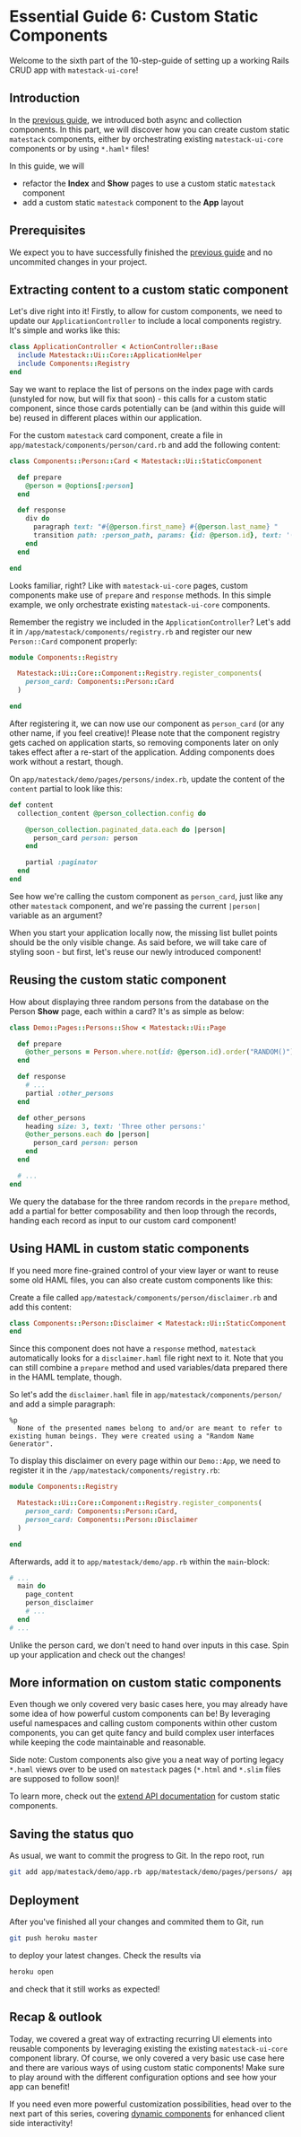# Essential Guide 6: Custom Static Components
Welcome to the sixth part of the 10-step-guide of setting up a working Rails CRUD app with `matestack-ui-core`!

## Introduction
In the [previous guide](guides/essential/05_collection_async.md), we introduced both async and collection components. In this part, we will discover how you can create custom static `matestack` components, either by orchestrating existing `matestack-ui-core` components or by using `*.haml*` files!

In this guide, we will
- refactor the **Index** and **Show** pages to use a custom static `matestack` component
- add a custom static `matestack` component to the **App** layout

## Prerequisites
We expect you to have successfully finished the [previous guide](guides/essential/05_collection_async.md) and no uncommited changes in your project.

## Extracting content to a custom static component
Let's dive right into it! Firstly, to allow for custom components, we need to update our `ApplicationController` to include a local components registry. It's simple and works like this:

```ruby
class ApplicationController < ActionController::Base
  include Matestack::Ui::Core::ApplicationHelper
  include Components::Registry
end
```

Say we want to replace the list of persons on the index page with cards (unstyled for now, but will fix that soon) - this calls for a custom static component, since those cards potentially can be (and within this guide will be) reused in different places within our application.

For the custom `matestack` card component, create a file in `app/matestack/components/person/card.rb` and add the following content:

```ruby
class Components::Person::Card < Matestack::Ui::StaticComponent

  def prepare
    @person = @options[:person]
  end

  def response
    div do
      paragraph text: "#{@person.first_name} #{@person.last_name} "
      transition path: :person_path, params: {id: @person.id}, text: '(Details)'
    end
  end

end
```

Looks familiar, right? Like with `matestack-ui-core` pages, custom components make use of `prepare` and `response` methods. In this simple example, we only orchestrate existing `matestack-ui-core` components.

Remember the registry we included in the `ApplicationController`? Let's add it in `/app/matestack/components/registry.rb` and register our new `Person::Card` component properly:

```ruby
module Components::Registry

  Matestack::Ui::Core::Component::Registry.register_components(
    person_card: Components::Person::Card
  )

end
```

After registering it, we can now use our component as `person_card` (or any other name, if you feel creative)! Please note that the component registry gets cached on application starts, so removing components later on only takes effect after a re-start of the application. Adding components does work without a restart, though.

On `app/matestack/demo/pages/persons/index.rb`, update the content of the `content` partial to look like this:

```ruby
def content
  collection_content @person_collection.config do

    @person_collection.paginated_data.each do |person|
      person_card person: person
    end

    partial :paginator
  end
end
```

See how we're calling the custom component as `person_card`, just like any other `matestack` component, and we're passing the current `|person|` variable as an argument?

When you start your application locally now, the missing list bullet points should be the only visible change. As said before, we will take care of styling soon - but first, let's reuse our newly introduced component!

## Reusing the custom static component
How about displaying three random persons from the database on the Person **Show** page, each within a card? It's as simple as below:

```ruby
class Demo::Pages::Persons::Show < Matestack::Ui::Page

  def prepare
    @other_persons = Person.where.not(id: @person.id).order("RANDOM()").limit(3)
  end

  def response
    # ...
    partial :other_persons
  end

  def other_persons
    heading size: 3, text: 'Three other persons:'
    @other_persons.each do |person|
      person_card person: person
    end
  end

  # ...
end
```

We query the database for the three random records in the `prepare` method, add a partial for better composability and then loop through the records, handing each record as input to our custom card component!

## Using HAML in custom static components
If you need more fine-grained control of your view layer or want to reuse some old HAML files, you can also create custom components like this:

Create a file called `app/matestack/components/person/disclaimer.rb` and add this content:

```ruby
class Components::Person::Disclaimer < Matestack::Ui::StaticComponent
end
```

Since this component does not have a `response` method, `matestack` automatically looks for a `disclaimer.haml` file right next to it. Note that you can still combine a `prepare` method and used variables/data prepared there in the HAML template, though.

So let's add the `disclaimer.haml` file in `app/matestack/components/person/` and add a simple paragraph:

```haml
%p
  None of the presented names belong to and/or are meant to refer to existing human beings. They were created using a "Random Name Generator".
```

To display this disclaimer on every page within our `Demo::App`, we need to register it in the `/app/matestack/components/registry.rb`:

```ruby
module Components::Registry

  Matestack::Ui::Core::Component::Registry.register_components(
    person_card: Components::Person::Card,
    person_card: Components::Person::Disclaimer
  )

end
```

Afterwards, add it to `app/matestack/demo/app.rb` within the `main`-block:

```ruby
# ...
  main do
    page_content
    person_disclaimer
    # ...
  end
# ...
```

Unlike the person card, we don't need to hand over inputs in this case. Spin up your application and check out the changes!

## More information on custom static components
Even though we only covered very basic cases here, you may already have some idea of how powerful custom components can be!
By leveraging useful namespaces and calling custom components within other custom components, you can get quite fancy and build complex user interfaces while keeping the code maintainable and reasonable.

Side note: Custom components also give you a neat way of porting legacy `*.haml` views over to be used on `matestack` pages (`*.html` and `*.slim` files are supposed to follow soon)!

To learn more, check out the [extend API documentation](docs/extend/custom_static_components.md) for custom static components.

## Saving the status quo
As usual, we want to commit the progress to Git. In the repo root, run

```sh
git add app/matestack/demo/app.rb app/matestack/demo/pages/persons/ app/matestack/components/person app/matestack/components/registry.rb && git commit -m "Refactor person index&show page to use custom components, add custom component registry, add disclaimer component to app layout"
```

## Deployment
After you've finished all your changes and commited them to Git, run

```sh
git push heroku master
```

to deploy your latest changes. Check the results via

```sh
heroku open
```

and check that it still works as expected!

## Recap & outlook
Today, we covered a great way of extracting recurring UI elements into reusable components by leveraging existing the existing `matestack-ui-core` component library. Of course, we only covered a very basic use case here and there are various ways of using custom static components! Make sure to play around with the different configuration options and see how your app can benefit!

If you need even more powerful customization possibilities, head over to the next part of this series, covering [dynamic components](/guides/essential/07_dynamic_components.md) for enhanced client side interactivity!
